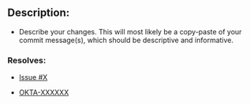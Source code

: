 ## Description:
- Describe your changes. This will most likely be a copy-paste of your commit
  message(s), which should be descriptive and informative.

### Resolves:
* [Issue #X](#X)
<!-- Required for Okta-generated PRs -->
* [OKTA-XXXXXX](https://oktainc.atlassian.net/browse/OKTA-XXXXXX)

